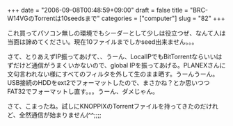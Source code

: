+++
date = "2006-09-08T00:48:59+09:00"
draft = false
title = "BRC-W14VGのTorrentは10seedsまで"
categories = ["computer"]
slug = "82"
+++

これ買ってパソコン無しの環境でもシーダーとして少しは役立つぜ、なんて人は当面は諦めてください。現在10ファイルまでしかseed出来ません。。。


さて、とりあえずIP振ってあげて、、うーん、LocalIPでもBitTorrentならいいはずだけど通信がうまくいかないので、global IPを振ってあげる。PLANEXさんに文句言われない様にすべてのフィルタを外して生のまま晒す。うーんうーん。USB接続のHDDをext2でフォーマットしたので、まさかね？とか思いつつFAT32でフォーマットし直す。。。うーん、ダメじゃん。

さて、こまったね。試しにKNOPPIXのTorrentファイルを持ってきたのだけれど、全然通信が始まりません(^^;;;;

